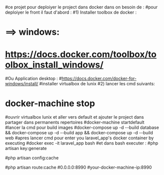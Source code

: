#ce projet pour deploiyer le project dans docker dans on besoin de :
#pour deploiyer le front il faut d'abord :
#1) Installer toolbox de docker :
#	==> windows:
#	https://docs.docker.com/toolbox/toolbox_install_windows/
#Ou Application desktop :
#https://docs.docker.com/docker-for-windows/install/
#installer virtualbox de lunix
#2) lancer les cmd suivants:
# docker-machine stop
#ouvrir virtualbox lunix et aller vers default et ajouter le project dans partager dans permanents repertoires
#docker-machine startdefault
#lancer la cmd pour build images
#docker-compose up -d --build database && docker-compose up -d --build app && docker-compose up -d --build web
#apres lancer cmd pour  enter you laravel_app's docker container by executing
#docker exec -it laravel_app bash
#et dans bash executer :
#php artisan key:generate

#php artisan config:cache

#php artisan route:cache
#0.0.0.0:8990
#your-docker-machine-ip:8990
